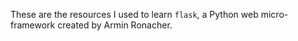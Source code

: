 These are the resources I used to learn `flask`, a Python web micro-framework created by Armin Ronacher.
